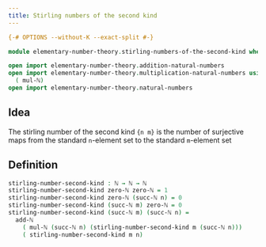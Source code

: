 ```yaml
---
title: Stirling numbers of the second kind
---
```


```agda
{-# OPTIONS --without-K --exact-split #-}

module elementary-number-theory.stirling-numbers-of-the-second-kind where

open import elementary-number-theory.addition-natural-numbers
open import elementary-number-theory.multiplication-natural-numbers using
  ( mul-ℕ)
open import elementary-number-theory.natural-numbers
```

## Idea

The stirling number of the second kind `{n m}` is the number of surjective maps from the standard `n`-element set to the standard `m`-element set

## Definition

```agda
stirling-number-second-kind : ℕ → ℕ → ℕ
stirling-number-second-kind zero-ℕ zero-ℕ = 1
stirling-number-second-kind zero-ℕ (succ-ℕ n) = 0
stirling-number-second-kind (succ-ℕ m) zero-ℕ = 0
stirling-number-second-kind (succ-ℕ m) (succ-ℕ n) =
  add-ℕ
    ( mul-ℕ (succ-ℕ n) (stirling-number-second-kind m (succ-ℕ n)))
    ( stirling-number-second-kind m n)
```
